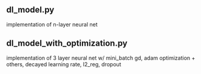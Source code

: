 ## dl_model.py

implementation of n-layer neural net

## dl_model_with_optimization.py

implementation of 3 layer neural net w/ mini_batch gd, adam optimization + others, decayed learning rate, l2_reg, dropout
